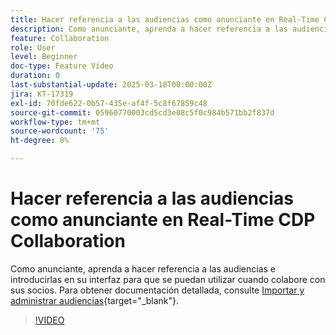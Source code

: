 ```yaml
---
title: Hacer referencia a las audiencias como anunciante en Real-Time CDP Collaboration
description: Como anunciante, aprenda a hacer referencia a las audiencias e introducirlas en su interfaz para que se puedan utilizar cuando colabore con sus socios.
feature: Collaboration
role: User
level: Beginner
doc-type: Feature Video
duration: 0
last-substantial-update: 2025-03-18T00:00:00Z
jira: KT-17319
exl-id: 70fde622-0b57-435e-af4f-5c8f67859c48
source-git-commit: 05960770003cd5cd3e08c5f0c984b571bb2f837d
workflow-type: tm+mt
source-wordcount: '75'
ht-degree: 0%

---
```


# Hacer referencia a las audiencias como anunciante en Real-Time CDP Collaboration

Como anunciante, aprenda a hacer referencia a las audiencias e introducirlas en su interfaz para que se puedan utilizar cuando colabore con sus socios. Para obtener documentación detallada, consulte [Importar y administrar audiencias](https://experienceleague.adobe.com/en/docs/real-time-cdp-collaboration/using/setup/onboard-audiences){target="_blank"}.

>[!VIDEO](https://video.tv.adobe.com/v/3452217/?learn=on&enablevpops)
